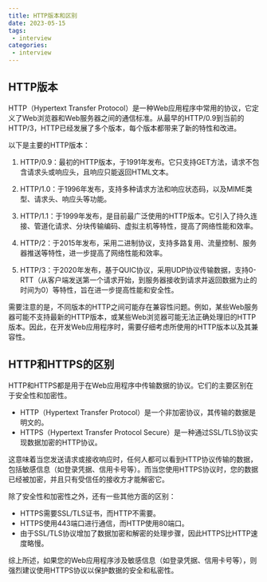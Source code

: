 ```yaml
---
title: HTTP版本和区别
date: 2023-05-15
tags:
 - interview
categories:
 - interview
---
```

## HTTP版本

HTTP（Hypertext Transfer Protocol）是一种Web应用程序中常用的协议，它定义了Web浏览器和Web服务器之间的通信标准。从最早的HTTP/0.9到当前的HTTP/3，HTTP已经发展了多个版本，每个版本都带来了新的特性和改进。

以下是主要的HTTP版本：

1. HTTP/0.9：最初的HTTP版本，于1991年发布。它只支持GET方法，请求不包含请求头或响应头，且响应只能返回HTML文本。

2. HTTP/1.0：于1996年发布，支持多种请求方法和响应状态码，以及MIME类型、请求头、响应头等功能。

3. HTTP/1.1：于1999年发布，是目前最广泛使用的HTTP版本。它引入了持久连接、管道化请求、分块传输编码、虚拟主机等特性，提高了网络性能和效率。

4. HTTP/2：于2015年发布，采用二进制协议，支持多路复用、流量控制、服务器推送等特性，进一步提高了网络性能和效率。

5. HTTP/3：于2020年发布，基于QUIC协议，采用UDP协议传输数据，支持0-RTT（从客户端发送第一个请求开始，到服务器接收到请求并返回数据为止的时间为0）等特性，旨在进一步提高性能和安全性。

需要注意的是，不同版本的HTTP之间可能存在兼容性问题。例如，某些Web服务器可能不支持最新的HTTP版本，或某些Web浏览器可能无法正确处理旧的HTTP版本。因此，在开发Web应用程序时，需要仔细考虑所使用的HTTP版本以及其兼容性。

## HTTP和HTTPS的区别

HTTP和HTTPS都是用于在Web应用程序中传输数据的协议。它们的主要区别在于安全性和加密性。

- HTTP（Hypertext Transfer Protocol）是一个非加密协议，其传输的数据是明文的。
- HTTPS（Hypertext Transfer Protocol Secure）是一种通过SSL/TLS协议实现数据加密的HTTP协议。

这意味着当您发送请求或接收响应时，任何人都可以看到HTTP协议传输的数据，包括敏感信息（如登录凭据、信用卡号等）。而当您使用HTTPS协议时，您的数据已经被加密，并且只有受信任的接收方才能解密它。

除了安全性和加密性之外，还有一些其他方面的区别：

- HTTPS需要SSL/TLS证书，而HTTP不需要。
- HTTPS使用443端口进行通信，而HTTP使用80端口。
- 由于SSL/TLS协议增加了数据加密和解密的处理步骤，因此HTTPS比HTTP速度略慢。

综上所述，如果您的Web应用程序涉及敏感信息（如登录凭据、信用卡号等），则强烈建议使用HTTPS协议以保护数据的安全和私密性。